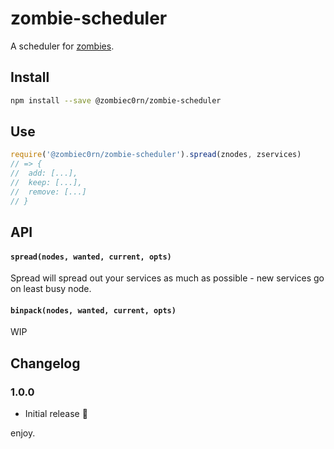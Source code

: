 # zombie-scheduler

A scheduler for [zombies]().

## Install

```sh
npm install --save @zombiec0rn/zombie-scheduler
```

## Use

```js
require('@zombiec0rn/zombie-scheduler').spread(znodes, zservices)
// => {
//  add: [...],
//  keep: [...],
//  remove: [...]
// }
```

## API

#### `spread(nodes, wanted, current, opts)`

Spread will spread out your services as much as possible - new services go on least busy node. 

#### `binpack(nodes, wanted, current, opts)`

WIP

## Changelog

### 1.0.0

* Initial release :tada:

enjoy.

